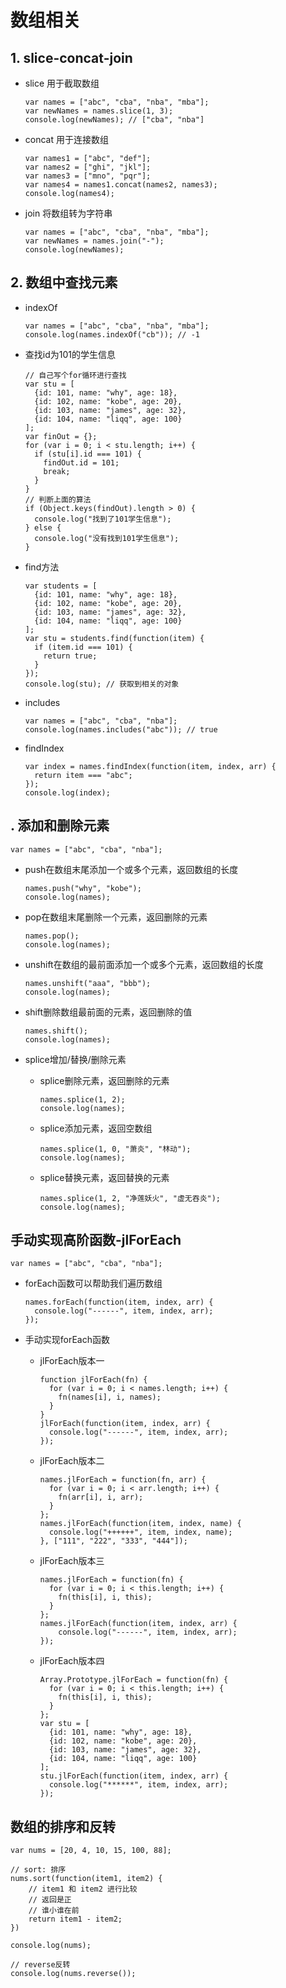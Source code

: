 # 数组相关

## 1. slice-concat-join

- slice 用于截取数组

  ```
  var names = ["abc", "cba", "nba", "mba"];
  var newNames = names.slice(1, 3);
  console.log(newNames); // ["cba", "nba"]
  ```

- concat 用于连接数组

  ```
  var names1 = ["abc", "def"];
  var names2 = ["ghi", "jkl"];
  var names3 = ["mno", "pqr"];
  var names4 = names1.concat(names2, names3);
  console.log(names4);
  ```

- join 将数组转为字符串

  ```
  var names = ["abc", "cba", "nba", "mba"];
  var newNames = names.join("-");
  console.log(newNames);
  ```

## 2. 数组中查找元素

- indexOf

  ```
  var names = ["abc", "cba", "nba", "mba"];
  console.log(names.indexOf("cb")); // -1
  ```

- 查找id为101的学生信息

  ```
  // 自己写个for循环进行查找
  var stu = [
    {id: 101, name: "why", age: 18},
    {id: 102, name: "kobe", age: 20},
    {id: 103, name: "james", age: 32},
    {id: 104, name: "liqq", age: 100}
  ];
  var finOut = {};
  for (var i = 0; i < stu.length; i++) {
    if (stu[i].id === 101) {
      findOut.id = 101;
      break;
    }
  }
  // 判断上面的算法
  if (Object.keys(findOut).length > 0) {
    console.log("找到了101学生信息");
  } else {
    console.log("没有找到101学生信息");
  }
  ```

- find方法

  ```
  var students = [
    {id: 101, name: "why", age: 18},
    {id: 102, name: "kobe", age: 20},
    {id: 103, name: "james", age: 32},
    {id: 104, name: "liqq", age: 100}
  ];
  var stu = students.find(function(item) {
    if (item.id === 101) {
      return true;
    }
  });
  console.log(stu); // 获取到相关的对象
  ```

- includes

  ```
  var names = ["abc", "cba", "nba"];
  console.log(names.includes("abc")); // true
  ```

- findIndex

  ```
  var index = names.findIndex(function(item, index, arr) {
    return item === "abc";
  });
  console.log(index);
  ```

  

## . 添加和删除元素

```
var names = ["abc", "cba", "nba"];
```

- push在数组末尾添加一个或多个元素，返回数组的长度

  ```
  names.push("why", "kobe");
  console.log(names);
  ```

- pop在数组末尾删除一个元素，返回删除的元素

  ```
  names.pop();
  console.log(names);
  ```

- unshift在数组的最前面添加一个或多个元素，返回数组的长度

  ```
  names.unshift("aaa", "bbb");
  console.log(names);
  ```

- shift删除数组最前面的元素，返回删除的值

  ```
  names.shift();
  console.log(names);
  ```

- splice增加/替换/删除元素

  - splice删除元素，返回删除的元素

    ```
    names.splice(1, 2);
    console.log(names);
    ```

  - splice添加元素，返回空数组

    ```
    names.splice(1, 0, "萧炎", "林动");
    console.log(names);		
    ```

  - splice替换元素，返回替换的元素

    ```
    names.splice(1, 2, "净莲妖火", "虚无吞炎");
    console.log(names);
    ```


## 手动实现高阶函数-jlForEach

```
var names = ["abc", "cba", "nba"];
```

- forEach函数可以帮助我们遍历数组

  ```
  names.forEach(function(item, index, arr) {
    console.log("------", item, index, arr);
  });
  ```

- 手动实现forEach函数

  - jlForEach版本一

    ```
    function jlForEach(fn) {
      for (var i = 0; i < names.length; i++) {
      	fn(names[i], i, names);
      }
    }
    jlForEach(function(item, index, arr) {
      console.log("------", item, index, arr);
    });
    ```

  - jlForEach版本二

    ```
    names.jlForEach = function(fn, arr) {
      for (var i = 0; i < arr.length; i++) {
        fn(arr[i], i, arr);
      }
    };
    names.jlForEach(function(item, index, name) {
      console.log("++++++", item, index, name);
    }, ["111", "222", "333", "444"]);
    ```

  - jlForEach版本三

    ```
    names.jlForEach = function(fn) {
      for (var i = 0; i < this.length; i++) {
        fn(this[i], i, this);
      }
    };
    names.jlForEach(function(item, index, arr) {
    	console.log("------", item, index, arr);
    });
    ```

  - jlForEach版本四

    ```
    Array.Prototype.jlForEach = function(fn) {
      for (var i = 0; i < this.length; i++) {
        fn(this[i], i, this);
      }
    };
    var stu = [
      {id: 101, name: "why", age: 18},
      {id: 102, name: "kobe", age: 20},
      {id: 103, name: "james", age: 32},
      {id: 104, name: "liqq", age: 100}
    ];
    stu.jlForEach(function(item, index, arr) {
      console.log("******", item, index, arr);
    });
    ```


## 数组的排序和反转

```
var nums = [20, 4, 10, 15, 100, 88];

// sort: 排序
nums.sort(function(item1, item2) {
	// item1 和 item2 进行比较
	// 返回是正
	// 谁小谁在前
	return item1 - item2;
})

console.log(nums);

// reverse反转
console.log(nums.reverse());
```

